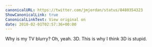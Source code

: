 ```yaml
---
canonicalURL: https://twitter.com/jmjordan/status/8480354323
ShowCanonicalLink: true
CanonicalLinkText: View original on
date: 2010-02-01T02:57:36+00:00
---
```

Why is my TV blurry? Oh, yeah. 3D. This is why I think 3D is stupid.